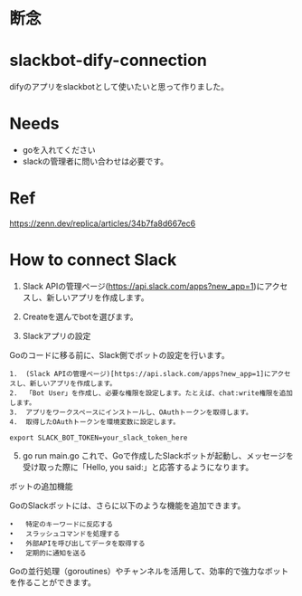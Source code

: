 # 断念

# slackbot-dify-connection
difyのアプリをslackbotとして使いたいと思って作りました。

# Needs
- goを入れてください
- slackの管理者に問い合わせは必要です。

# Ref
https://zenn.dev/replica/articles/34b7fa8d667ec6


# How to connect Slack

1. Slack APIの管理ページ(https://api.slack.com/apps?new_app=1)にアクセスし、新しいアプリを作成します。
2. Createを選んでbotを選びます。

4. Slackアプリの設定

Goのコードに移る前に、Slack側でボットの設定を行います。

	1.	(Slack APIの管理ページ)[https://api.slack.com/apps?new_app=1]にアクセスし、新しいアプリを作成します。
	2.	「Bot User」を作成し、必要な権限を設定します。たとえば、chat:write権限を追加します。
	3.	アプリをワークスペースにインストールし、OAuthトークンを取得します。
	4.	取得したOAuthトークンを環境変数に設定します。

```
export SLACK_BOT_TOKEN=your_slack_token_here
```

5. go run main.go
これで、Goで作成したSlackボットが起動し、メッセージを受け取った際に「Hello, you said:」と応答するようになります。

ボットの追加機能

GoのSlackボットには、さらに以下のような機能を追加できます。

	•	特定のキーワードに反応する
	•	スラッシュコマンドを処理する
	•	外部APIを呼び出してデータを取得する
	•	定期的に通知を送る

Goの並行処理（goroutines）やチャンネルを活用して、効率的で強力なボットを作ることができます。